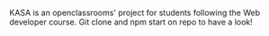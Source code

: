 KASA is an openclassrooms' project for students following the Web developer course.
Git clone and npm start on repo to have a look!